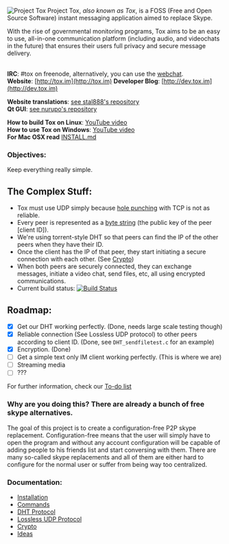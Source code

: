 ![Project Tox](https://rbt.asia/boards/g/img/0352/79/1373823047559.png "Project Tox")
Project Tox, _also known as Tox_, is a FOSS (Free and Open Source Software) instant messaging application aimed to replace Skype.<br />

With the rise of governmental monitoring programs, Tox aims to be an easy to use, all-in-one communication platform (including audio, and videochats in the future) that ensures their users full privacy and secure message delivery.<br /> <br />



**IRC**: #tox on freenode, alternatively, you can use the [webchat](http://webchat.freenode.net/?channels=#tox).<br />
**Website**: [http://tox.im](http://tox.im)
**Developer Blog**: [http://dev.tox.im](http://dev.tox.im)

**Website translations**: [see stal888's repository](https://github.com/stal888/ProjectTox-Website)<br/>
**Qt GUI**: [see nurupo's repository](https://github.com/nurupo/ProjectTox-Qt-GUI)

**How to build Tox on Linux**: [YouTube video](http://www.youtube.com/watch?v=M4WXE4VKmyg)<br />
**How to use Tox on Windows**: [YouTube video](http://www.youtube.com/watch?v=qg_j_sDb6WQ)<br />
**For Mac OSX read** [INSTALL.md](INSTALL.md)

### Objectives:

Keep everything really simple.

## The Complex Stuff:
+ Tox must use UDP simply because [hole punching](http://en.wikipedia.org/wiki/UDP_hole_punching) with TCP is not as reliable.
+ Every peer is represented as a [byte string](https://en.wikipedia.org/wiki/String_(computer_science)) (the public key of the peer [client ID]).
+ We're using torrent-style DHT so that peers can find the IP of the other peers when they have their ID.
+ Once the client has the IP of that peer, they start initiating a secure connection with each other. (See [Crypto](https://github.com/irungentoo/ProjectTox-Core/wiki/Crypto))
+ When both peers are securely connected, they can exchange messages, initiate a video chat, send files, etc, all using encrypted communications.
+ Current build status: [![Build Status](https://travis-ci.org/irungentoo/ProjectTox-Core.png?branch=master)](https://travis-ci.org/irungentoo/ProjectTox-Core)

## Roadmap:
- [x] Get our DHT working perfectly. (Done, needs large scale testing though)
- [x] Reliable connection (See Lossless UDP protocol) to other peers according to client ID. (Done, see `DHT_sendfiletest.c` for an example)
- [x] Encryption. (Done)
- [  ] Get a simple text only IM client working perfectly. (This is where we are)
- [  ] Streaming media
- [  ] ???

For further information, check our [To-do list](http://wiki.tox.im/index.php/TODO)

### Why are you doing this? There are already a bunch of free skype alternatives.
The goal of this project is to create a configuration-free P2P skype 
replacement. Configuration-free means that the user will simply have to open the program and 
without any account configuration will be capable of adding people to his 
friends list and start conversing with them. There are many so-called skype replacements and all of them are either hard to 
configure for the normal user or suffer from being way too centralized.

### Documentation:

- [Installation](/INSTALL.md)
- [Commands](/docs/commands.rst)
- [DHT Protocol](https://github.com/irungentoo/ProjectTox-Core/wiki/DHT)<br />
- [Lossless UDP Protocol](https://github.com/irungentoo/ProjectTox-Core/wiki/Lossless-UDP)<br />
- [Crypto](https://github.com/irungentoo/ProjectTox-Core/wiki/Crypto)<br />
- [Ideas](https://github.com/irungentoo/ProjectTox-Core/wiki/Ideas)
